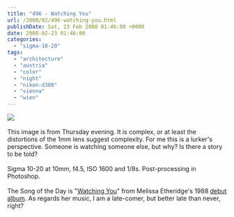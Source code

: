 ```yaml
---
title: "496 - Watching You"
url: /2008/02/496-watching-you.html
publishDate: Sat, 23 Feb 2008 01:46:00 +0000
date: 2008-02-23 01:46:00
categories: 
  - "sigma-10-20"
tags: 
  - "architecture"
  - "austria"
  - "color"
  - "night"
  - "nikon-d300"
  - "vienna"
  - "wien"
---
```

<a href="https://d25zfm9zpd7gm5.cloudfront.net/1200x1200/2008/20080221_203003_ps.jpg" target="_blank"><img src="https://d25zfm9zpd7gm5.cloudfront.net/0600x0600/2008/20080221_203003_ps.jpg"/></a><br/><br/>This image is from Thursday evening. It is complex, or at least the distortions of the 1mm lens suggest complexity. For me this is a lurker's perspective. Someone is watching someone else, but why? Is there a story to be told?<br/><br/>Sigma 10-20 at 10mm, f4.5, ISO 1600 and 1/8s. Post-processing in Photoshop.<br/><br/>The Song of the Day is "<a href="http://www.azlyrics.com/lyrics/melissaetheridge/watchingyou.html" target="_blank">Watching You</a>" from Melissa Etheridge's 1988 <a href="http://www.amazon.com/Melissa-Etheridge/dp/B000001FSC" target="_blank">debut album</a>. As regards her music, I am a late-comer, but better late than never, right?

